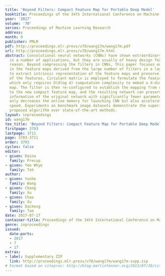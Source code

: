 ```yaml
---
title: 'Beyond Filters: Compact Feature Map for Portable Deep Model'
booktitle: Proceedings of the 34th International Conference on Machine Learning
year: '2017'
volume: '70'
series: Proceedings of Machine Learning Research
address: 
month: 0
publisher: PMLR
pdf: http://proceedings.mlr.press/v70/wang17m/wang17m.pdf
url: http://proceedings.mlr.press/v70/wang17m.html
abstract: Convolutional neural networks (CNNs) have shown extraordinary performance
  in a number of applications, but they are usually of heavy design for the accuracy
  reason. Beyond compressing the filters in CNNs, this paper focuses on the redundancy
  in the feature maps derived from the large number of filters in a layer. We propose
  to extract intrinsic representation of the feature maps and preserve the discriminability
  of the features. Circulant matrix is employed to formulate the feature map transformation,
  which only requires O(dlog d) computation complexity to embed a d-dimensional feature
  map. The filter is then re-configured to establish the mapping from original input
  to the new compact feature map, and the resulting network can preserve intrinsic
  information of the original network with significantly fewer parameters, which not
  only decreases the online memory for launching CNN but also accelerates the computation
  speed. Experiments on benchmark image datasets demonstrate the superiority of the
  proposed algorithm over state-of-the-art methods.
layout: inproceedings
id: wang17m
tex_title: 'Beyond Filters: Compact Feature Map for Portable Deep Model'
firstpage: 3703
lastpage: 3711
page: 3703-3711
order: 3703
cycles: false
editor:
- given: Doina
  family: Precup
- given: Yee Whye
  family: Teh
author:
- given: Yunhe
  family: Wang
- given: Chang
  family: Xu
- given: Chao
  family: Xu
- given: Dacheng
  family: Tao
date: 2017-07-17
container-title: Proceedings of the 34th International Conference on Machine Learning
genre: inproceedings
issued:
  date-parts:
  - 2017
  - 7
  - 17
extras:
- label: Supplementary ZIP
  link: http://proceedings.mlr.press/v70/wang17m/wang17m-supp.zip
# Format based on citeproc: http://blog.martinfenner.org/2013/07/30/citeproc-yaml-for-bibliographies/
---
```


